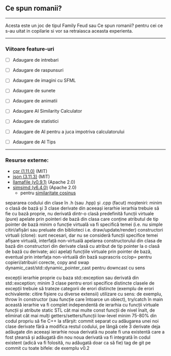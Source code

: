 ## Ce spun romanii?

<hr>
Acesta este un joc de tipul Family Feud sau 
Ce spun romanii? pentru cei ce s-au uitat in copilarie
si vor sa retraiasca aceasta experienta. 
<hr>






### Viitoare feature-uri

- [ ] Adaugare de intrebari
  
- [ ] Adaugare de raspunsuri
  
- [ ] Adaugare de imagini cu SFML
  
- [ ] Adaugare de sunete
  
- [ ] Adaugare de animatii
  
- [ ] Adaugare AI Similarity Calculator
  
- [ ] Adaugare de statistici
  
- [ ] Adaugare de AI pentru a juca impotriva calculatorului
  
- [ ] Adaugare de AI Tips
<hr>

### Resurse externe:

- [cpr (1.11.0)](https://github.com/libcpr/cpr/releases/tag/1.11.0) (MIT)
- [json (3.11.3)](https://github.com/nlohmann/json/releases/tag/v3.11.3) (MIT)
- [llamafile (v0.9.1)](https://github.com/Mozilla-Ocho/llamafile) (Apache 2.0)
- [simsimd (v6.4.0)](https://github.com/ashvardanian/simsimd) (Apache 2.0)
    - pentru <a href="https://en.wikipedia.org/wiki/Cosine_similarity">similaritate cosinus</a>

separarea codului din clase în .h (sau .hpp) și .cpp (facut)
moșteniri:
minim o clasă de bază și 3 clase derivate din aceeași ierarhie
ierarhia trebuie să fie cu bază proprie, nu derivată dintr-o clasă predefinită
funcții virtuale (pure) apelate prin pointeri de bază din clasa care conține atributul de tip pointer de bază
minim o funcție virtuală va fi specifică temei (i.e. nu simple citiri/afișări sau preluate din biblioteci i.e. draw/update/render)
constructori virtuali (clone): sunt necesari, dar nu se consideră funcții specifice temei
afișare virtuală, interfață non-virtuală
apelarea constructorului din clasa de bază din constructori din derivate
clasă cu atribut de tip pointer la o clasă de bază cu derivate; aici apelați funcțiile virtuale prin pointer de bază, eventual prin interfața non-virtuală din bază
suprascris cc/op= pentru copieri/atribuiri corecte, copy and swap
dynamic_cast/std::dynamic_pointer_cast pentru downcast cu sens

excepții
ierarhie proprie cu baza std::exception sau derivată din std::exception; minim 3 clase pentru erori specifice distincte
clasele de excepții trebuie să trateze categorii de erori distincte (exemplu de erori echivalente: citire fișiere cu diverse extensii)
utilizare cu sens: de exemplu, throw în constructor (sau funcție care întoarce un obiect), try/catch în main
această ierarhie va fi complet independentă de ierarhia cu funcții virtuale
funcții și atribute static
STL
cât mai multe const
funcții de nivel înalt, de eliminat cât mai mulți getters/setters/funcții low-level
minim 75-80% din codul propriu să fie C++
la sfârșit: commit separat cu adăugarea unei noi clase derivate fără a modifica restul codului, pe lângă cele 3 derivate deja adăugate din aceeași ierarhie
noua derivată nu poate fi una existentă care a fost ștearsă și adăugată din nou
noua derivată va fi integrată în codul existent (adică va fi folosită, nu adăugată doar ca să fie)
tag de git pe commit cu toate bifele: de exemplu v0.2